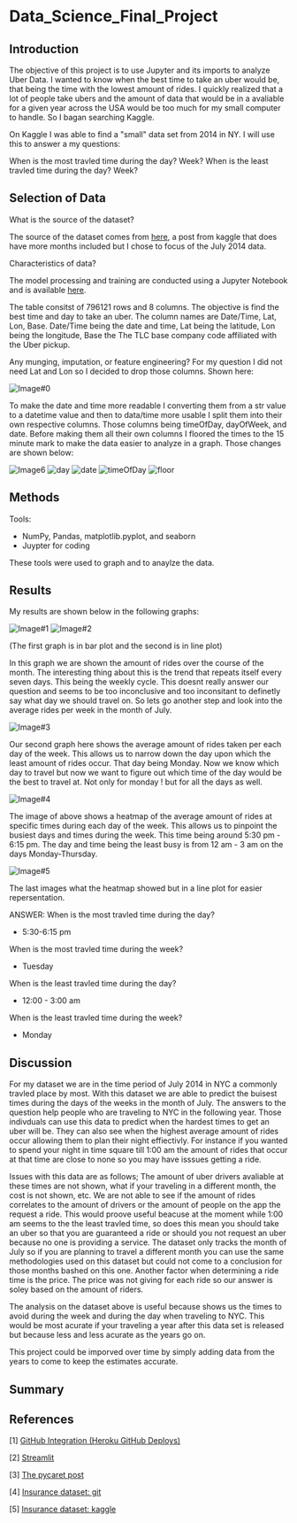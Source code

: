 # Data_Science_Final_Project

## Introduction

The objective of this project is to use Jupyter and its imports to analyze Uber Data. I wanted to know when the best time to take an uber would be, that being the time with the lowest amount of rides. I quickly realized that a lot of people take ubers and the amount of data that would be in a avaliable for a given year across the USA would be too much for my small computer to handle. So I bagan searching Kaggle.

On Kaggle I was able to find a "small" data set from 2014 in NY. I will use this to answer a my questions:

When is the most travled time during the day?
Week?
When is the least travled time during the day?
Week?

## Selection of Data
What is the source of the dataset?

The source of the dataset comes from [here](https://www.kaggle.com/datasets/fivethirtyeight/uber-pickups-in-new-york-city), a post from kaggle that does have more months included but I chose to focus of the July 2014 data.

Characteristics of data?

The model processing and training are conducted using a Jupyter Notebook and is available [here](https://github.com/buteaunatwit/Data_Science_Final_Project/blob/main/Final_Noah_Buteau_Uber_Data_Analysis.ipynb).

The table consitst of 796121 rows and 8 columns.
The objective is find the best time and day to take an uber.
The column names are Date/Time,	Lat, Lon,	Base. Date/Time being the date and time, Lat being the latitude, Lon being the longitude, Base the The TLC base company code affiliated with the Uber pickup.

Any munging, imputation, or feature engineering?
For my question I did not need Lat and Lon so I decided to drop those columns. Shown here:

![Image#0](https://user-images.githubusercontent.com/77858100/206063527-55884e58-66de-471c-9d85-08f60a2ad0d4.JPG)

To make the date and time more readable I converting them from a str value to a datetime value and then to data/time more usable I split them into their own respective columns. Those columns being timeOfDay, dayOfWeek, and date. Before making them all their own columns I floored the times to the 15 minute mark to make the data easier to analyze in a graph. Those changes are shown below:

![Image6](https://user-images.githubusercontent.com/77858100/206064711-cc9bf203-d5e2-4cff-80c4-b0489c14771c.JPG)
![day](https://user-images.githubusercontent.com/77858100/206065259-a166ee56-ea40-4027-8566-b83cbdcd86cc.JPG)
![date](https://user-images.githubusercontent.com/77858100/206065268-c080e8a4-702c-4ccc-82d5-9a5051ddcec0.JPG)
![timeOfDay](https://user-images.githubusercontent.com/77858100/206065279-31b55283-1503-44a7-b6f1-96448e2b284d.JPG)
![floor](https://user-images.githubusercontent.com/77858100/206065395-52080acf-0e19-42a3-b3dd-be0e54c1dab8.JPG)

## Methods

Tools:
- NumPy, Pandas, matplotlib.pyplot, and seaborn
- Juypter for coding 

These tools were used to graph and to anaylze the data.

## Results
My results are shown below in the following graphs:

![Image#1](https://user-images.githubusercontent.com/77858100/206062544-f28c63f3-93c6-48ca-8c48-a2a7d411db8b.JPG)
![Image#2](https://user-images.githubusercontent.com/77858100/206062617-6827794e-0525-4860-9db4-7c33df377a5d.JPG)

(The first graph is in bar plot and the second is in line plot)

In this graph we are shown the amount of rides over the course of the month. The interesting thing about this is the trend that repeats itself every seven days. This being the weekly cycle. This doesnt really answer our question and seems to be too inconclusive and too inconsitant to definetly say what day we should travel on. So lets go another step and look into the average rides per week in  the month of July.

![Image#3](https://user-images.githubusercontent.com/77858100/206062639-a7949f4a-126b-4b49-b1d8-9a53f5eba5a1.JPG)

Our second graph here shows the average amount of rides taken per each day of the week. This allows us to narrow down the day upon which the least amount of rides occur. That day being Monday. Now we know which day to travel but now we want to figure out which time of the day would be the best to travel at. Not only for monday !
but for all the days as well.

![Image#4](https://user-images.githubusercontent.com/77858100/206062697-129e712e-e378-4b7e-8b1d-af55412ab568.JPG)

The image of above shows a heatmap of the average amount of rides at specific times during each day of the week. This allows us to pinpoint the busiest days and times during the week. This time being around 5:30 pm - 6:15 pm. The day and time being the least busy is from 12 am - 3 am on the days Monday-Thursday. 

![Image#5](https://user-images.githubusercontent.com/77858100/206062703-ba6e0503-e860-4039-9f8c-9a5b9246df7b.JPG)

The last images what the heatmap showed but in a line plot for easier repersentation.

ANSWER:
When is the most travled time during the day?

- 5:30-6:15 pm

When is the most travled time during the week?

- Tuesday

When is the least travled time during the day?

- 12:00 - 3:00 am

When is the least travled time during the week?

- Monday

## Discussion

For my dataset we are in the time period of July 2014 in NYC a commonly travled place by most. With this dataset we are able to predict the buisest times during the days of the weeks in the month of July. The answers to the question help people who are traveling to NYC in the following year. Those indivduals can use this data to predict when the hardest times to get an uber will be. They can also see when the highest average amount of rides occur allowing them to plan their night effiectivly. For instance if you wanted to spend your night in time square till 1:00 am the amount of rides that occur at that time are close to none so you may have isssues getting a ride. 

Issues with this data are as follows; The amount of uber drivers avaliable at these times are not shown, what if your traveling in a different month, the cost is not shown, etc. We are not able to see if the amount of rides correlates to the amount of drivers or the amount of people on the app the request a ride. This would proove useful beacuse at the moment while 1:00 am seems to the the least travled time, so does this mean you should take an uber so that you are guaranteed a ride or should you not request an uber because no one is providing a service. The dataset only tracks the month of July so if you are planning to travel a different month you can use the same methodologies used on this dataset but could not come to a conclusion for those months bashed on this one. Another factor when determining a ride time is the price. The price was not giving for each ride so our answer is soley based on the amount of riders.

The analysis on the dataset above is useful because shows us the times to avoid during the week and during the day when traveling to NYC. This would be most acurate if your traveling a year after this data set is released but because less and less acurate as the years go on.

This project could be imporved over time by simply adding data from the years to come to keep the estimates accurate.

## Summary



## References
[1] [GitHub Integration (Heroku GitHub Deploys)](https://devcenter.heroku.com/articles/github-integration)

[2] [Streamlit](https://www.streamlit.io/)

[3] [The pycaret post](https://towardsdatascience.com/build-and-deploy-machine-learning-web-app-using-pycaret-and-streamlit-28883a569104)

[4] [Insurance dataset: git](https://github.com/stedy/Machine-Learning-with-R-datasets)

[5] [Insurance dataset: kaggle](https://www.kaggle.com/mirichoi0218/insurance)
